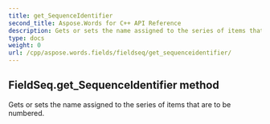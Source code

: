 ```yaml
---
title: get_SequenceIdentifier
second_title: Aspose.Words for C++ API Reference
description: Gets or sets the name assigned to the series of items that are to be numbered. 
type: docs
weight: 0
url: /cpp/aspose.words.fields/fieldseq/get_sequenceidentifier/
---
```

## FieldSeq.get_SequenceIdentifier method


Gets or sets the name assigned to the series of items that are to be numbered. 

